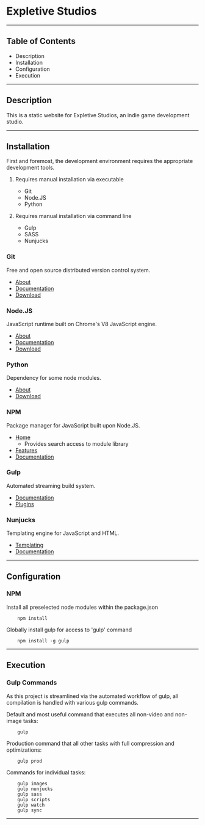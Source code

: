 # Expletive Studios

---

## Table of Contents

* Description
* Installation
* Configuration
* Execution

---

## Description

This is a static website for Expletive Studios, an indie game development studio.

---

## Installation

First and foremost, the development environment requires the appropriate development tools.

1. Requires manual installation via executable
	
	* Git
	* Node.JS
	* Python

2. Requires manual installation via command line

	* Gulp
	* SASS
	* Nunjucks

### Git

Free and open source distributed version control system.

* [About](https://git-scm.com/about)
* [Documentation](https://git-scm.com/doc)
* [Download](https://git-scm.com/downloads)

### Node.JS

JavaScript runtime built on Chrome's V8 JavaScript engine.

* [About](https://nodejs.org/en/about/)
* [Documentation](https://nodejs.org/en/docs/)
* [Download](https://nodejs.org/en/download/)

### Python

Dependency for some node modules.

* [About](https://www.python.org/about/)
* [Download](https://www.python.org/downloads/)

### NPM

Package manager for JavaScript built upon Node.JS.

* [Home](https://www.npmjs.com/)
	* Provides search access to module library
* [Features](https://www.npmjs.com/features)
* [Documentation](https://docs.npmjs.com/)

### Gulp

Automated streaming build system.

* [Documentation](https://github.com/gulpjs/gulp/blob/master/docs/getting-started.md)
* [Plugins](http://gulpjs.com/plugins/)

### Nunjucks

Templating engine for JavaScript and HTML.

* [Templating](https://mozilla.github.io/nunjucks/templating.html)
* [Documentation](https://mozilla.github.io/nunjucks/api.html)

---

## Configuration

### NPM

Install all preselected node modules within the package.json

		npm install

Globally install gulp for access to 'gulp' command

		npm install -g gulp

---

## Execution

### Gulp Commands

As this project is streamlined via the automated workflow of gulp, all compilation is handled with various gulp commands.

Default and most useful command that executes all non-video and non-image tasks:

		gulp

Production command that all other tasks with full compression and optimizations:

		gulp prod

Commands for individual tasks:

		gulp images
		gulp nunjucks
		gulp sass
		gulp scripts
		gulp watch
		gulp sync

---
